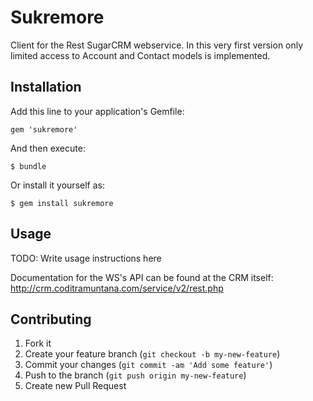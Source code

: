# Sukremore

Client for the Rest SugarCRM webservice.
In this very first version only limited access to Account and Contact models is implemented.

## Installation

Add this line to your application's Gemfile:

    gem 'sukremore'

And then execute:

    $ bundle

Or install it yourself as:

    $ gem install sukremore

## Usage

TODO: Write usage instructions here

Documentation for the WS's API can be found at the CRM itself: http://crm.coditramuntana.com/service/v2/rest.php

## Contributing

1. Fork it
2. Create your feature branch (`git checkout -b my-new-feature`)
3. Commit your changes (`git commit -am 'Add some feature'`)
4. Push to the branch (`git push origin my-new-feature`)
5. Create new Pull Request
